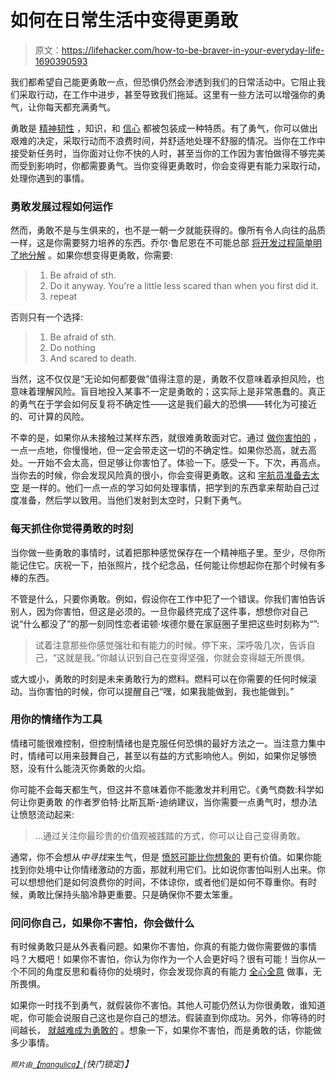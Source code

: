 # 如何在日常生活中变得更勇敢

> 原文：<https://lifehacker.com/how-to-be-braver-in-your-everyday-life-1690390593>

我们都希望自己能更勇敢一点，但恐惧仍然会渗透到我们的日常活动中。它阻止我们采取行动，在工作中进步，甚至导致我们拖延。这里有一些方法可以增强你的勇气，让你每天都充满勇气。



勇敢是 [精神韧性](https://lifehacker.com/how-and-why-to-develop-your-mental-toughness-1619305771) ，知识，和 [信心](http://lifehacker.com/how-to-build-your-confidence-and-why-it-matters-1442414831) 都被包装成一种特质。有了勇气，你可以做出艰难的决定，采取行动而不浪费时间，并舒适地处理不舒服的情况。当你在工作中接受新任务时，当你面对让你不快的人时，甚至当你的工作因为害怕做得不够完美而受到影响时，你都需要勇气。当你变得更勇敢时，你会变得更有能力采取行动，处理你遇到的事情。

### **勇敢发展过程如何运作**

然而，勇敢不是与生俱来的，也不是一朝一夕就能获得的。像所有令人向往的品质一样，这是你需要努力培养的东西。乔尔·鲁尼恩在不可能总部 [将开发过程简单明了地分解](http://impossiblehq.com/a-brief-guide-to-bravery) 。如果你想变得更勇敢，你需要:

> 1.  Be afraid of sth.
> 2.  Do it anyway. You're a little less scared than when you first did it.
> 3.  repeat

否则只有一个选择:

> 1.  Be afraid of sth.
> 2.  Do nothing
> 3.  And scared to death.

当然，这不仅仅是“无论如何都要做”值得注意的是，勇敢不仅意味着承担风险，也意味着理解风险。盲目地投入某事不一定是勇敢的；这实际上是非常愚蠢的。真正的勇气在于学会如何反复将不确定性——这是我们最大的恐惧——转化为可接近的、可计算的风险。

不幸的是，如果你从未接触过某样东西，就很难勇敢面对它。通过 [做你害怕的](https://lifehacker.com/how-to-overcome-your-worst-fears-5851566) ，一点一点地，你慢慢地，但一定会带走这一切的不确定性。如果你恐高，就去高处。一开始不会太高，但足够让你害怕了。体验一下。感受一下。下次，再高点。当你去的时候，你会发现风险真的很小，你会变得更勇敢。这和 [宇航员准备去太空](http://lifehacker.com/an-astronauts-guide-to-life-on-earth-how-to-prepare-fo-1675987801) 是一样的。他们一点一点的学习如何处理事情，把学到的东西拿来帮助自己过度准备，然后学以致用。当他们发射到太空时，只剩下勇气。

### 每天抓住你觉得勇敢的时刻

当你做一些勇敢的事情时，试着把那种感觉保存在一个精神瓶子里。至少，尽你所能记住它。庆祝一下，拍张照片，找个纪念品，任何能让你想起你在那个时候有多棒的东西。

不管是什么，只要你勇敢。例如，假设你在工作中犯了一个错误。你我们害怕告诉别人，因为你害怕，但这是必须的。一旦你最终完成了这件事，想想你对自己说“什么都没了”的那一刻同性恋者诺顿·埃德尔曼在家庭圈子里把这些时刻称为“”:

> 试着注意那些你感觉强壮和有能力的时候。停下来，深呼吸几次，告诉自己，“这就是我。”你越认识到自己在变得坚强，你就会变得越无所畏惧。

或大或小，勇敢的时刻是未来勇敢行为的燃料。燃料可以在你需要的任何时候滚动。当你害怕的时候，你可以提醒自己“嘿，如果我能做到，我也能做到。”

### **用你的情绪作为工具**

情绪可能很难控制，但控制情绪也是克服任何恐惧的最好方法之一。当注意力集中时，情绪可以用来鼓舞自己，甚至以有益的方式影响他人。例如，如果你足够愤怒，没有什么能浇灭你勇敢的火焰。

你可能不会每天都生气，但这并不意味着你不能激发并利用它。《勇气商数:科学如何让你更勇敢 的作者罗伯特·比斯瓦斯-迪纳建议，当你需要一点勇气时，想办法让愤怒流动起来:

> …通过关注你最珍贵的价值观被践踏的方式，你可以让自己变得勇敢。

通常，你不会想从*中寻找*来生气，但是 [愤怒可能比你想象的](https://lifehacker.com/how-to-manage-your-seething-rage-productively-1453235396) 更有价值。如果你能找到你处境中让你情绪激动的方面，那就利用它们。比如说你害怕叫别人出来。你可以想想他们是如何浪费你的时间，不体谅你，或者他们是如何不尊重你。有时候，勇敢比保持头脑冷静更重要。只是确保你不要太笨重。

### **问问你自己，如果你不害怕，你会做什么**

有时候勇敢只是从外表看问题。如果你不害怕，你真的有能力做你需要做的事情吗？大概吧！如果你不害怕，你认为你作为一个人会更好吗？很有可能！当你从一个不同的角度反思和看待你的处境时，你会发现你真的有能力 [全心全意](http://lifehacker.com/confidence-is-the-ability-to-move-toward-things-wholeh-1688319737) 做事，无所畏惧。

如果你一时找不到勇气，就假装你不害怕。其他人可能仍然认为你很勇敢，谁知道呢，你可能会说服自己这也是你自己的想法。假装直到你成功。另外，你等待的时间越长， [就越难成为勇敢的](https://lifehacker.com/get-over-your-fears-by-remembering-this-formula-1680897860) 。想象一下，如果你不害怕，而是勇敢的话，你能做多少事情。

<small>*照片由*</small>[<small>*【mangulica】*</small>](http://www.shutterstock.com/pic-216475537/stock-vector-little-brave-scottish-hedgehog-in-kilt-holding-shield-and-sword-vector-illustration-little-brave.html?src=i4V2UwFs1qL3qsEsXETM8Q-1-0&ws=1)*(快门锁定)】*
